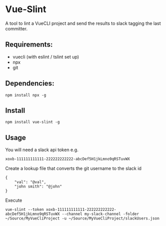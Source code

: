 # Vue-Slint
A tool to lint a VueCLI project and send the results to slack tagging the last committer.

## Requirements:

- vuecli (with eslint / tslint set up)
- npx
- git

## Dependencies:

```
npm install npx -g
```

## Install
```
npm install vue-slint -g
```

## Usage
You will need a slack api token e.g. 

```
xoxb-111111111111-222222222222-abcDef5H1jkLmno9qRSTuvWX
```

Create a lookup file that converts the git username to the slack id

```
{
    "val": "@val",
    "john smith": "@john"
}
```

Execute
```
vue-slint --token xoxb-111111111111-222222222222-abcDef5H1jkLmno9qRSTuvWX --channel my-slack-channel -folder ~/Source/MyVueCliProject -u ~/Source/MyVueCliProject/slackUsers.json
```
